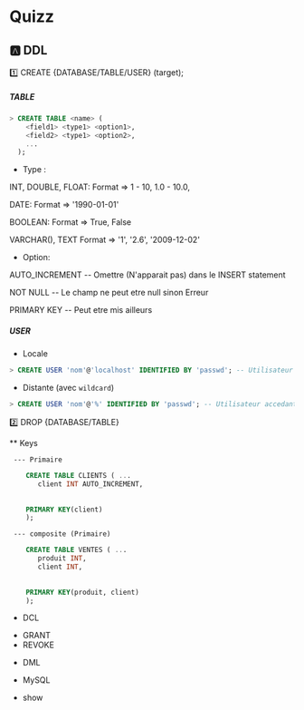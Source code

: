 # Quizz 

## :a: DDL

:one: CREATE {DATABASE/TABLE/USER} (target);

##### TABLE

```SQL
> CREATE TABLE <name> ( 
    <field1> <type1> <option1>, 
    <field2> <type1> <option2>, 
    ...
  );
```

* Type :

INT, DOUBLE, FLOAT: Format => 1 - 10, 1.0 - 10.0,  

DATE: Format => '1990-01-01' 

BOOLEAN: Format => True, False 

VARCHAR(<size>), TEXT Format => '1', '2.6', '2009-12-02'
  
* Option: 

AUTO_INCREMENT -- Omettre (N'apparait pas) dans le INSERT statement

NOT NULL -- Le champ ne peut etre null sinon Erreur

PRIMARY KEY -- Peut etre mis ailleurs


##### USER 

- Locale

```SQL
> CREATE USER 'nom'@'localhost' IDENTIFIED BY 'passwd'; -- Utilisateur accedant a la machine locale
```

- Distante (avec `wildcard`)

```SQL
> CREATE USER 'nom'@'%' IDENTIFIED BY 'passwd'; -- Utilisateur accedant a la machine distante
```



:two: DROP {DATABASE/TABLE}

 ** Keys
 
     --- Primaire 
     
```SQL
    CREATE TABLE CLIENTS ( ...
       client INT AUTO_INCREMENT,
    
    
    PRIMARY KEY(client)    
    );
``` 

     --- composite (Primaire) 

```SQL
    CREATE TABLE VENTES ( ...
       produit INT,
       client INT,
    
    
    PRIMARY KEY(produit, client)    
    );
``` 


* DCL

- GRANT
- REVOKE

* DML


* MySQL

- show 



